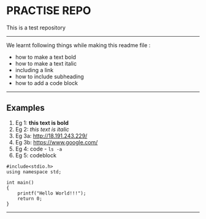 PRACTISE REPO
===

This is a test repository

---

We learnt following things while making this readme file :

* how to make a text bold
* how to make a text italic
* including a link
* how to include subheading
* how to add a code block

---

## Examples

1. Eg 1: **this text is bold**
2. Eg 2: *this text is italic*
3. Eg 3a: http://18.191.243.229/
4. Eg 3b: https://www.google.com/
5. Eg 4: code - `ls -a`
6. Eg 5: codeblock

```
#include<stdio.h>
using namespace std;

int main()
{
	printf("Hello World!!!");
	return 0;
}
```

---